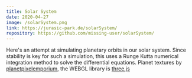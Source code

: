 ```yaml
---
title: Solar System
date: 2020-04-27
image: /solarSystem.png
link: https://jurasic-park.de/solarSystem/
repository: https://github.com/missing-user/solarSystem/
---
```

Here's an attempt at simulating planetary orbits in our solar system. Since stability is key for such a simulation, this uses a Runge Kutta numerical integration method to solve the differential equations. Planet textures by [planetpixelemporium](https://planetpixelemporium.com/planets.html), the WEBGL library is [three.js](https://threejs.org/)
